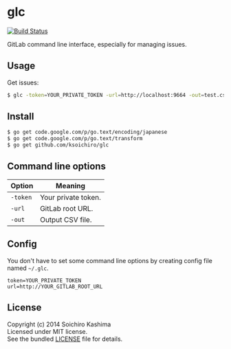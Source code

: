 # glc

[![Build Status](https://travis-ci.org/ksoichiro/glc.svg?branch=master)](https://travis-ci.org/ksoichiro/glc)

GitLab command line interface, especially for managing issues.

## Usage

Get issues:

```sh
$ glc -token=YOUR_PRIVATE_TOKEN -url=http://localhost:9664 -out=test.csv
```

## Install

```sh
$ go get code.google.com/p/go.text/encoding/japanese
$ go get code.google.com/p/go.text/transform
$ go get github.com/ksoichiro/glc
```

## Command line options

| Option   | Meaning |
| -------- | ------- |
| `-token` | Your private token. |
| `-url`   | GitLab root URL.    |
| `-out`   | Output CSV file.   |

## Config

You don't have to set some command line options by creating config file named `~/.glc`.

```
token=YOUR_PRIVATE_TOKEN
url=http://YOUR_GITLAB_ROOT_URL
```

## License

Copyright (c) 2014 Soichiro Kashima  
Licensed under MIT license.  
See the bundled [LICENSE](LICENSE) file for details.

